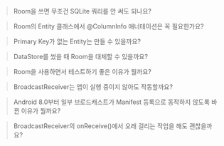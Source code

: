 > Room을 쓰면 무조건 SQLite 쿼리를 안 써도 되나요?

> Room의 Entity 클래스에서 @ColumnInfo 애너테이션은 꼭 필요한가요?

> Primary Key가 없는 Entity는 만들 수 있을까요?

> DataStore를 썼을 때 Room을 대체할 수 있을까요?

> Room을 사용하면서 테스트하기 좋은 이유가 뭘까요?

> BroadcastReceiver는 앱이 실행 중이지 않아도 작동할까요?

> Android 8.0부터 일부 브로드캐스트가 Manifest 등록으로 동작하지 않도록 바뀐 이유가 뭘까요?

> BroadcastReceiver의 onReceive()에서 오래 걸리는 작업을 해도 괜찮을까요?
